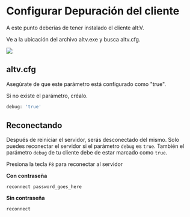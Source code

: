 # Configurar Depuración del cliente

A este punto deberías de tener instalado el cliente alt:V.

Ve a la ubicación del archivo altv.exe y busca altv.cfg.

![](../../img/edit_cfg.png)

## altv.cfg

Asegúrate de que este parámetro está configurado como "true".

Si no existe el parámetro, créalo.

```sh
debug: 'true'
```

## Reconectando

Después de reiniciar el servidor, serás desconectado del mismo. Solo puedes reconectar el servidor si el parámetro `debug` es `true`. También el parámetro `debug` de tu cliente debe de estar marcado como `true`.

Presiona la tecla `F8` para reconectar al servidor

**Con contraseña**

```
reconnect password_goes_here
```

**Sin contraseña**

```
reconnect
```
